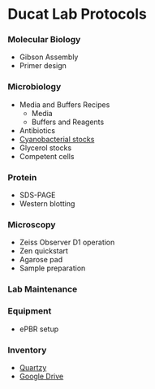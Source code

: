 # Ducat Lab Protocols

### Molecular Biology

- Gibson Assembly
- Primer design

### Microbiology

- Media and Buffers Recipes
  - Media
  - Buffers and Reagents
- Antibiotics
- [Cyanobacterial stocks](dmso-stocks.md)
- Glycerol stocks
- Competent cells

### Protein

- SDS-PAGE
- Western blotting

### Microscopy

- Zeiss Observer D1 operation
- Zen quickstart
- Agarose pad
- Sample preparation

### Lab Maintenance

### Equipment

- ePBR setup

### Inventory
- [Quartzy](https://app.quartzy.com/groups/187110/inventory)
- [Google Drive](https://drive.google.com/drive/folders/0BzrUCF88jo7kc1lWdHdCb3Qzdzg?usp=sharing)


